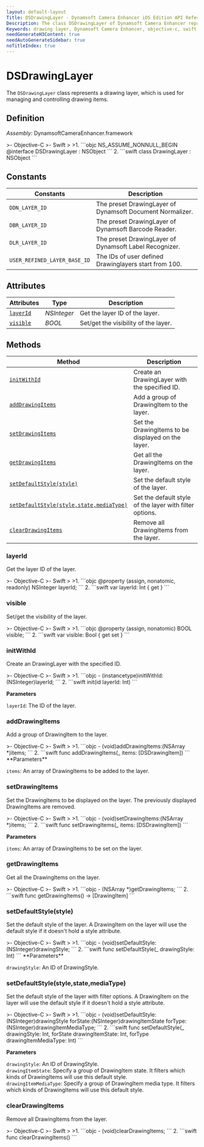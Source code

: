 ```yaml
---
layout: default-layout
Title: DSDrawingLayer - Dynamsoft Camera Enhancer iOS Edition API Reference
Description: The class DSDrawingLayer of Dynamsoft Camera Enhancer represents a drawing layer, which is used for managing and controlling drawing items.
Keywords: drawing layer, Dynamsoft Camera Enhancer, objective-c, swift
needGenerateH3Content: true
needAutoGenerateSidebar: true
noTitleIndex: true
---
```


# DSDrawingLayer

The `DSDrawingLayer` class represents a drawing layer, which is used for managing and controlling drawing items.

## Definition

*Assembly:* DynamsoftCameraEnhancer.framework

<div class="sample-code-prefix"></div>
>- Objective-C
>- Swift
>
>1. 
```objc
NS_ASSUME_NONNULL_BEGIN
@interface DSDrawingLayer : NSObject
```
2. 
```swift
class DrawingLayer : NSObject
```

## Constants

| Constants | Description |
| --------- | ----------- |
| `DDN_LAYER_ID` | The preset DrawingLayer of Dynamsoft Document Normalizer. |
| `DBR_LAYER_ID` | The preset DrawingLayer of Dynamsoft Barcode Reader. |
| `DLR_LAYER_ID` | The preset DrawingLayer of Dynamsoft Label Recognizer. |
| `USER_REFINED_LAYER_BASE_ID` | The IDs of user defined Drawinglayers start from 100. |

## Attributes

| Attributes | Type | Description |
| ---------- | ---- | ----------- |
| [`layerId`](#layerid) | *NSInteger* |Get the layer ID of the layer. |
| [`visible`](#visible) | *BOOL* | Set/get the visibility of the layer. |

## Methods

| Method | Description |
|------- |-------------|
| [`initWithId`](#initwithid) | Create an DrawingLayer with the specified ID. |
| [`addDrawingItems`](#adddrawingitems) | Add a group of DrawingItem to the layer. |
| [`setDrawingItems`](#setdrawingitems) | Set the DrawingItems to be displayed on the layer. |
| [`getDrawingItems`](#getdrawingitems) | Get all the DrawingItems on the layer. |
| [`setDefaultStyle(style)`](#setdefaultstylestyle) | Set the default style of the layer. |
| [`setDefaultStyle(style,state,mediaType)`](#setdefaultstylestylestatemediatype) | Set the default style of the layer with filter options. |
| [`clearDrawingItems`](#cleardrawingitems) | Remove all DrawingItems from the layer. |

### layerId

Get the layer ID of the layer.

<div class="sample-code-prefix"></div>
>- Objective-C
>- Swift
>
>1. 
```objc
@property (assign, nonatomic, readonly) NSInteger layerId;
```
2. 
```swift
var layerId: Int { get }
```

### visible

Set/get the visibility of the layer.

<div class="sample-code-prefix"></div>
>- Objective-C
>- Swift
>
>1. 
```objc
@property (assign, nonatomic) BOOL visible;
```
2. 
```swift
var visible: Bool { get set }
```

### initWithId

Create an DrawingLayer with the specified ID.

<div class="sample-code-prefix"></div>
>- Objective-C
>- Swift
>
>1. 
```objc
- (instancetype)initWithId:(NSInteger)layerId;
```
2. 
```swift
init(id layerId: Int)
```

**Parameters**

`layerId`: The ID of the layer.

### addDrawingItems

Add a group of DrawingItem to the layer.

<div class="sample-code-prefix"></div>
>- Objective-C
>- Swift
>
>1. 
```objc
- (void)addDrawingItems:(NSArray<DSDrawingItem *> *)items;
```
2. 
```swift
func addDrawingItems(_ items: [DSDrawingItem])
```
**Parameters**

`items`: An array of DrawingItems to be added to the layer.

### setDrawingItems

Set the DrawingItems to be displayed on the layer. The previously displayed DrawingItems are removed.

<div class="sample-code-prefix"></div>
>- Objective-C
>- Swift
>
>1. 
```objc
- (void)setDrawingItems:(NSArray<DSDrawingItem *> *)items;
```
2. 
```swift
func setDrawingItems(_ items: [DSDrawingItem])
```

**Parameters**

`items`: An array of DrawingItems to be set on the layer.

### getDrawingItems

Get all the DrawingItems on the layer.

<div class="sample-code-prefix"></div>
>- Objective-C
>- Swift
>
>1. 
```objc
- (NSArray<DSDrawingItem *> *)getDrawingItems;
```
2. 
```swift
func getDrawingItems() -> [DrawingItem]
```

### setDefaultStyle(style)

Set the default style of the layer. A DrawingItem on the layer will use the default style if it doesn't hold a style attribute.

<div class="sample-code-prefix"></div>
>- Objective-C
>- Swift
>
>1. 
```objc
- (void)setDefaultStyle:(NSInteger)drawingStyle;
```
2. 
```swift
func setDefaultStyle(_ drawingStyle: Int)
```
**Parameters**

`drawingStyle`: An ID of DrawingStyle.

### setDefaultStyle(style,state,mediaType)

Set the default style of the layer with filter options. A DrawingItem on the layer will use the default style if it doesn't hold a style attribute.

<div class="sample-code-prefix"></div>
>- Objective-C
>- Swift
>
>1. 
```objc
- (void)setDefaultStyle:(NSInteger)drawingStyle
               forState:(NSInteger)drawingItemState
                forType:(NSInteger)drawingItemMediaType;
```
2. 
```swift
func setDefaultStyle(_ drawingStyle: Int, forState drawingItemState: Int, forType drawingItemMediaType: Int)
```

**Parameters**

`drawingStyle`: An ID of DrawingStyle.  
`drawingItemState`: Specify a group of DrawingItem state. It filters which kinds of DrawingItems will use this default style.  
`drawingItemMediaType`: Specify a group of DrawingItem media type. It filters which kinds of DrawingItems will use this default style.

### clearDrawingItems

Remove all DrawingItems from the layer.

<div class="sample-code-prefix"></div>
>- Objective-C
>- Swift
>
>1. 
```objc
- (void)clearDrawingItems;
```
2. 
```swift
func clearDrawingItems()
```
